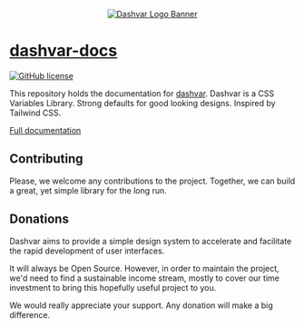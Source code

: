 <p align="center">
  <a href="https://dashvar.com"><img alt="Dashvar Logo Banner" src="https://github.com/dashvars/dashvar/blob/master/docs/dashvar-logo-banner.png" /></a>
</p>

# [dashvar-docs](https://dashvar.com)

[![GitHub license](https://img.shields.io/github/license/carlosbaraza/dashvar-docs)](https://github.com/carlosbaraza/dashvar-docs/blob/master/LICENSE)

This repository holds the documentation for [dashvar](https://github.com/dashvars/dashvar). Dashvar is a CSS Variables Library. Strong defaults for good looking designs. Inspired by Tailwind CSS.

[Full documentation](https://dashvar.com)

## Contributing

Please, we welcome any contributions to the project. Together, we can
build a great, yet simple library for the long run.

## Donations

Dashvar aims to provide a simple design system to accelerate and facilitate the rapid development of user interfaces.

It will always be Open Source. However, in order to maintain the project, we'd need to find a sustainable income stream, mostly to cover our time investment to bring this hopefully useful project to you.

We would really appreciate your support. Any donation will make a big difference.
